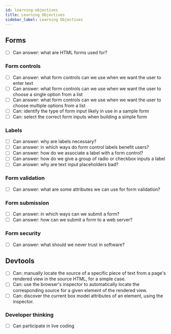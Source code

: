 ```yaml
---
id: learning-objectives
title: Learning Objectives
sidebar_label: Learning Objectives
---
```


## Forms

- [ ] Can answer: what are HTML forms used for?

### Form controls

- [ ] Can answer: what form controls can we use when we want the user to enter text
- [ ] Can answer: what form controls can we use when we want the user to choose a single option from a list
- [ ] Can answer: what form controls can we use when we want the user to choose multiple options from a list
- [ ] Can: identify the type of form input likely in use in a sample form
- [ ] Can: select the correct form inputs when building a simple form

### Labels

- [ ] Can answer: why are labels necessary?
- [ ] Can answer: in which ways do form control labels benefit users?
- [ ] Can answer: how do we associate a label with a form control?
- [ ] Can answer: how do we give a group of radio or checkbox inputs a label
- [ ] Can answer: why are text input placeholders bad?

### Form validation

- [ ] Can answer: what are some attributes we can use for form validation?

### Form submission

- [ ] Can answer: in which ways can we submit a form?
- [ ] Can answer: how can we submit a form to a web server?

### Form security

- [ ] Can answer: what should we never trust in software?

## Devtools

- [ ] Can: manually locate the source of a specific piece of text from a page's rendered view in the source HTML, for a simple case.
- [ ] Can: use the browser's inspector to automatically locate the corresponding source for a given element of the rendered view.
- [ ] Can: discover the current box model attributes of an element, using the inspector.

### Developer thinking

- [ ] Can participate in live coding

